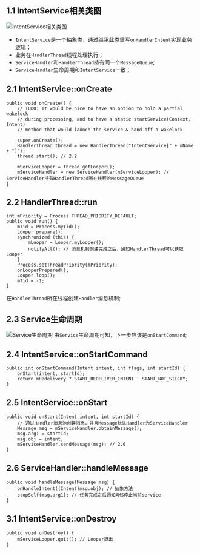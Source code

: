 ## 1.1 IntentService相关类图
![IntentService相关类图](http://upload-images.jianshu.io/upload_images/74811-0174110398059384.jpg?imageMogr2/auto-orient/strip%7CimageView2/2/w/1240)

- `IntentService`是一个抽象类，通过继承此类重写`onHandlerIntent`实现业务逻辑；
- 业务在`HandlerThread`线程处理执行；
- `ServiceHandler`和`HandlerThread`持有同一个`MessageQueue`;
- `ServiceHandler`生命周期和`IntentService`一致；

## 2.1 IntentService::onCreate
```
public void onCreate() {
    // TODO: It would be nice to have an option to hold a partial wakelock
    // during processing, and to have a static startService(Context, Intent)
    // method that would launch the service & hand off a wakelock.

    super.onCreate();
    HandlerThread thread = new HandlerThread("IntentService[" + mName + "]"); 
    thread.start(); // 2.2

    mServiceLooper = thread.getLooper(); 
    mServiceHandler = new ServiceHandler(mServiceLooper); // ServiceHandler持有HandlerThread所在线程的MessageQueue
}
```

## 2.2 HandlerThread::run
```
int mPriority = Process.THREAD_PRIORITY_DEFAULT;
public void run() {
    mTid = Process.myTid();
    Looper.prepare();
    synchronized (this) {
        mLooper = Looper.myLooper();
        notifyAll(); // 消息机制创建完成之后，通知HandlerThread可以获取Looper
    }
    Process.setThreadPriority(mPriority);
    onLooperPrepared();
    Looper.loop();
    mTid = -1;
}
```
在`HandlerThread`所在线程创建`Handler`消息机制;

## 2.3 Service生命周期
![Service生命周期](http://upload-images.jianshu.io/upload_images/74811-066671cf09df8ed4.png?imageMogr2/auto-orient/strip%7CimageView2/2/w/1240)
由`Service`生命周期可知，下一步应该是`onStartCommand`;
## 2.4 IntentService::onStartCommand
```
public int onStartCommand(Intent intent, int flags, int startId) {
    onStart(intent, startId);
    return mRedelivery ? START_REDELIVER_INTENT : START_NOT_STICKY;
}
```

## 2.5 IntentService::onStart
```
public void onStart(Intent intent, int startId) {
	// 通过Handler消息池创建消息，并且Message默认Handler为ServiceHandler
    Message msg = mServiceHandler.obtainMessage(); 
    msg.arg1 = startId;
    msg.obj = intent;
    mServiceHandler.sendMessage(msg); // 2.6
}
```
## 2.6 ServiceHandler::handleMessage
```
public void handleMessage(Message msg) {
    onHandleIntent((Intent)msg.obj); // 抽象方法
    stopSelf(msg.arg1); // 任务完成之后通知AMS停止当前service
}
```

## 3.1 IntentService::onDestroy
```
public void onDestroy() {
    mServiceLooper.quit(); // Looper退出
}
```
